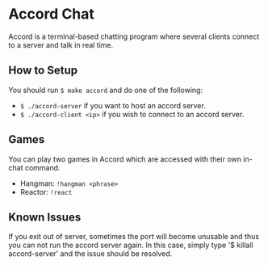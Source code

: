 # Accord Chat
Accord is a terminal-based chatting program where several clients connect to a server and talk in real time.


## How to Setup
You should run `$ make accord` and do one of the following:
* `$ ./accord-server` if you want to host an accord server.
* `$ ./accord-client <ip>` if you wish to connect to an accord server.

## Games
You can play two games in Accord which are accessed with their own in-chat command.
* Hangman: `!hangman <phrase>`
* Reactor: `!react`

## Known Issues
If you exit out of server, sometimes the port will become unusable and thus you can not run the accord server again. In this case, simply type '$ killall accord-server' and the issue should be resolved.
